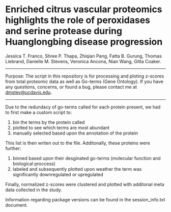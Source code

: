 # Enriched citrus vascular proteomics highlights the role of peroxidases and serine protease during Huanglongbing disease progression

Jessica T. Franco, Shree P. Thapa, Zhiqian Pang, Fatta B. Gurung, Thomas Liebrand, Danielle M. Stevens, Veronica Ancona, Nian Wang, Gitta Coaker.

-----------------------

Purpose: The script in this repository is for processing and ploting z-scores from total proteomic data as well as Go-terms (Gene Ontology). If you have any questions, concerns, or found a bug, please contact me at dmstev@ucdavis.edu.


-----------------------

Due to the redundacy of go-terms called for each protein present, we had to first make a custom script to:
 1) bin the terms by the protein called
 2) plotted to see which terms are most abundant
 3) manually selected based upon the annotation of the protein
 
This list is then writen out to the file. Additonally, these proteins were further:
 1) binned based upon their desginated go-terms (molecular function and biological proccess) 
 2) labeled and subsequently plotted upon weather the term was significantly downregulated or upregulated
 
 Finally, normalized z-scores were clustered and plotted with additonal meta data collected in the study.
 
 Information regarding package versions can be found in the session_info.txt document.
